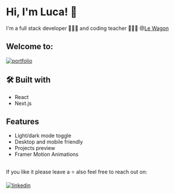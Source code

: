 
# Hi, I'm Luca! 👋
I'm a full stack developer 👨🏻‍💻 and coding teacher 👨🏻‍🏫 @<a href="https://www.lewagon.com/">Le Wagon</a>

## Welcome to:
[![portfolio](https://img.shields.io/badge/my_portfolio-000?style=for-the-badge&logo=ko-fi&logoColor=white)](https://www.lucadivittorio.com)



## 🛠 Built with
- React
- Next.js


## Features

- Light/dark mode toggle
- Desktop and mobile friendly
- Projects preview
- Framer Motion Animations


## 

If you like it please leave a ⭐️ also feel free to reach out on: 




[![linkedin](https://img.shields.io/badge/linkedin-0A66C2?style=for-the-badge&logo=linkedin&logoColor=white)](https://www.linkedin.com/in/di-vittorio/)


